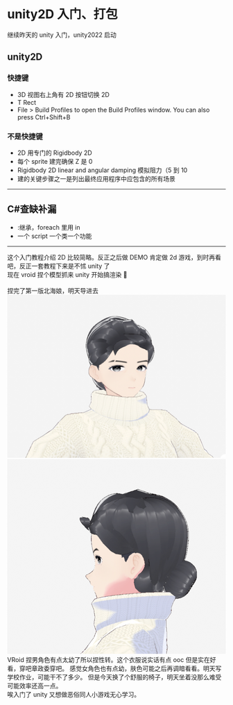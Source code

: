 # unity2D 入门、打包

继续昨天的 unity 入门，unity2022 启动

## unity2D

### 快捷键

- 3D 视图右上角有 2D 按钮切换 2D
- T Rect
- File > Build Profiles to open the Build Profiles window. You can also press Ctrl+Shift+B

### 不是快捷键

- 2D 用专门的 Rigidbody 2D
- 每个 sprite 建完确保 Z 是 0
- Rigidbody 2D linear and angular damping 模拟阻力（5 到 10
- 建的关键步骤之一是列出最终应用程序中应包含的所有场景

---

## C#查缺补漏

- :继承，foreach 里用 in
- 一个 script 一个类一个功能

---

这个入门教程介绍 2D 比较简略。反正之后做 DEMO 肯定做 2d 游戏，到时再看吧，反正一套教程下来是不怵 unity 了  
现在 vroid 捏个模型抓来 unity 开始搞渲染 🥰
<br>  
捏完了第一版北海娘，明天导进去
![北海娘](./截图/屏幕截图%202025-07-06%20232317.png)
![北海娘侧面](./截图/屏幕截图%202025-07-06%20232503.png)
VRoid 捏男角色有点太幼了所以捏性转。这个衣服说实话有点 ooc 但是实在好看，穿吧章政委穿吧。
感觉女角色也有点幼，肤色可能之后再调暗看看。明天写学校作业，可能干不了多少。
但是今天换了个舒服的椅子，明天坐着没那么难受可能效率还高一点。  
唉入门了 unity 又想做恶俗同人小游戏无心学习。
